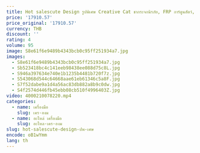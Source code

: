 ```yaml
---
title: Hot salescute Design รูปพิเศษ Creative Cat ชากระจกนิรภัย, FRP การ์ตูนสัตว์, Garfield กาแฟตาราง
price: '17910.57'
price_original: '17910.57'
currency: THB
discount: ''
rating: 4
volume: 95
image: S8e61f6e9489b4343bcb0c95ff251934a7.jpg
images:
  - S8e61f6e9489b4343bcb0c95ff251934a7.jpg
  - Sb523418bc4c141eeb98438ee088d75c8L.jpg
  - S946a397634e740e1b1235b4481b720f7z.jpg
  - S543068d544c64668aae61eb61346c5a8F.jpg
  - S7f52dabe9a1d4a56ac83db882a8b9c0dw.jpg
  - S4f2574d446fb45ebb08cb510f4996403Z.jpg
video: 4000210078220.mp4
categories:
  - name: เครื่องมือ
    slug: เคร-องม
  - name: อะไหล่ เครื่องมือ
    slug: อะไหล-เคร-องม
slug: hot-salescute-design-ปพ-เศษ
encode: oB1wYmm
lang: th
---
```

  